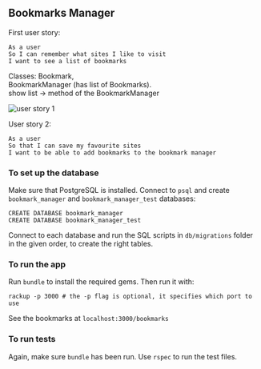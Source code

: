 ## Bookmarks Manager

First user story:
```
As a user
So I can remember what sites I like to visit
I want to see a list of bookmarks
```
Classes:
Bookmark,  
BookmarkManager (has list of Bookmarks).  
show list -> method of the BookmarkManager

![user story 1](user_story_1.png)

User story 2:  
```
As a user
So that I can save my favourite sites
I want to be able to add bookmarks to the bookmark manager
```


### To set up the database

Make sure that PostgreSQL is installed. Connect to `psql` and create `bookmark_manager` and `bookmark_manager_test` databases:
```
CREATE DATABASE bookmark_manager
CREATE DATABASE bookmark_manager_test
```
Connect to each database and run the SQL scripts in `db/migrations` folder in the given order, to create the right tables.

### To run the app
Run `bundle` to install the required gems. Then run it with:
```
rackup -p 3000 # the -p flag is optional, it specifies which port to use
```
See the bookmarks at `localhost:3000/bookmarks`

### To run tests
Again, make sure `bundle` has been run. Use `rspec` to run the test files.
